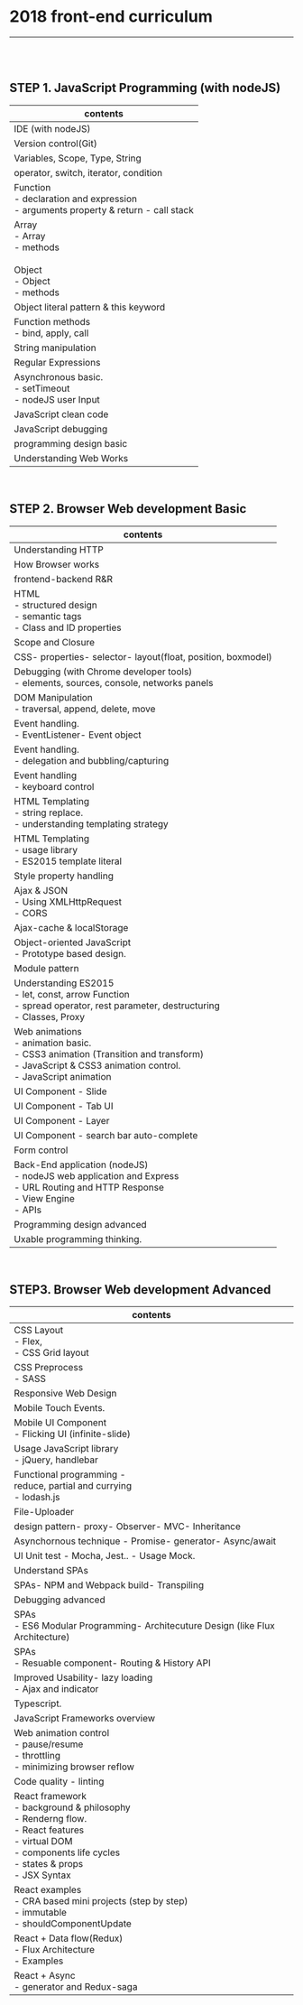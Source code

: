 
# 2018 front-end curriculum

------
<br><br>

## STEP 1. JavaScript Programming (with nodeJS) 
| contents |
| ---------------------------------------- |
| IDE (with nodeJS)                        |
| Version control(Git)                     |
| Variables, Scope, Type, String           |
| operator, switch, iterator, condition    |
| Function   <br />- declaration and expression <br />- arguments property & return - call stack |
| Array <br />- Array <br />- methods<br /><br />Object  <br />- Object  <br />- methods |
| Object literal pattern & this keyword    |
| Function methods <br /> - bind, apply, call |
| String manipulation                      |
| Regular Expressions                      |
| Asynchronous basic. <br /> - setTimeout<br /> - nodeJS user Input |
| JavaScript clean code                    |
| JavaScript debugging                     |
| programming design basic                 |
| Understanding Web Works                  |

<br>

## STEP 2. Browser Web development Basic 
| contents |
| ---------------------------------------- |
| Understanding HTTP                       |
| How Browser works                        |
| frontend-backend R&R                     |
| HTML<br />- structured design <br />- semantic tags<br />- Class and ID properties |
| Scope and Closure                        |
| CSS- properties- selector- layout(float, position, boxmodel) |
| Debugging (with Chrome developer tools)<br />- elements, sources, console, networks panels |
| DOM Manipulation<br /> - traversal, append, delete, move |
| Event handling. <br />- EventListener- Event object |
| Event handling.<br />- delegation and bubbling/capturing |
| Event handling <br />- keyboard control  |
| HTML Templating <br />- string replace.<br />- understanding templating  strategy |
| HTML Templating <br />- usage library<br />- ES2015 template literal |
| Style property handling                  |
| Ajax & JSON <br />- Using XMLHttpRequest<br />- CORS |
| Ajax-cache & localStorage                |
| Object-oriented JavaScript <br />- Prototype based design. |
| Module pattern                           |
| Understanding ES2015<br />- let, const, arrow Function<br />- spread operator, rest parameter, destructuring<br />- Classes, Proxy |
| Web animations <br />- animation basic.<br />- CSS3 animation (Transition and transform) <br />- JavaScript & CSS3 animation control.<br />- JavaScript animation |
| UI Component - Slide                     |
| UI Component - Tab UI                    |
| UI Component  - Layer                    |
| UI Component - search bar auto-complete  |
| Form control                             |
| Back-End application (nodeJS)<br />- nodeJS web application and  Express<br />- URL Routing and HTTP Response<br />- View Engine<br />- APIs |
| Programming design advanced              |
| Uxable programming thinking.             |


<br>

## STEP3. Browser Web development Advanced
| contents |
| ---------------------------------------- |
| CSS Layout <br />- Flex, <br />- CSS Grid layout |
| CSS Preprocess <br />- SASS              |
| Responsive Web Design                    |
| Mobile Touch Events.                     |
| Mobile UI Component<br />- Flicking UI (infinite-slide) |
| Usage JavaScript library <br />- jQuery, handlebar |
| Functional programming -<br /> reduce, partial and currying<br />- lodash.js |
| File-Uploader                            |
| design pattern- proxy- Observer- MVC- Inheritance |
| Asynchornous technique - Promise- generator- Async/await |
| UI Unit test  - Mocha, Jest.. - Usage Mock. |
| Understand SPAs                          |
| SPAs- NPM and Webpack build- Transpiling |
| Debugging advanced                       |
| SPAs <br />- ES6 Modular Programming- Architecuture Design (like Flux Architecture) |
| SPAs<br />- Resuable component- Routing & History API |
| Improved Usability- lazy loading<br />- Ajax and indicator |
| Typescript.                              |
| JavaScript Frameworks overview           |
| Web animation control <br />- pause/resume <br />- throttling <br />- minimizing browser reflow |
| Code quality - linting                   |
| React framework <br />- background & philosophy <br />- Renderng flow. <br />- React features    <br />- virtual DOM   <br />- components life cycles  <br /> - states & props   <br />- JSX Syntax |
| React examples <br />- CRA based mini projects (step by step)<br />- immutable <br />- shouldComponentUpdate |
| React + Data flow(Redux) <br />- Flux Architecture <br />- Examples |
| React + Async <br />- generator and Redux-saga |



